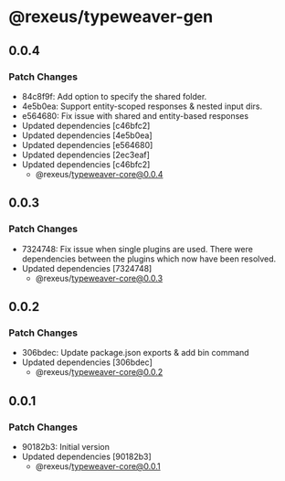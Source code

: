 # @rexeus/typeweaver-gen

## 0.0.4

### Patch Changes

- 84c8f9f: Add option to specify the shared folder.
- 4e5b0ea: Support entity-scoped responses & nested input dirs.
- e564680: Fix issue with shared and entity-based responses
- Updated dependencies [c46bfc2]
- Updated dependencies [4e5b0ea]
- Updated dependencies [e564680]
- Updated dependencies [2ec3eaf]
- Updated dependencies [c46bfc2]
  - @rexeus/typeweaver-core@0.0.4

## 0.0.3

### Patch Changes

- 7324748: Fix issue when single plugins are used. There were dependencies between the plugins which
  now have been resolved.
- Updated dependencies [7324748]
  - @rexeus/typeweaver-core@0.0.3

## 0.0.2

### Patch Changes

- 306bdec: Update package.json exports & add bin command
- Updated dependencies [306bdec]
  - @rexeus/typeweaver-core@0.0.2

## 0.0.1

### Patch Changes

- 90182b3: Initial version
- Updated dependencies [90182b3]
  - @rexeus/typeweaver-core@0.0.1
